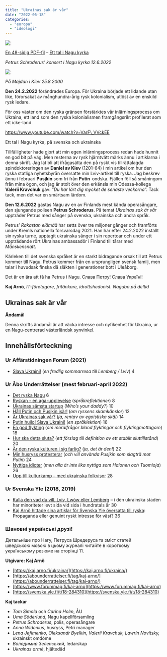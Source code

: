 ```yaml
---
title: "Ukrainas sak är vår"
date: "2022-06-18"
categories: 
  - "europa"
  - "ideologi"
---
```


[![](images/2022-05_Ukrainas_sak_A5-564x800.jpg)](https://kaj.arno.fi/wp-content/uploads/2022/06/2022-05_Ukrainas_sak_A5.pdf)

[En 48-sidig PDF-fil](https://kaj.arno.fi/wp-content/uploads/2022/06/2022-05_Ukrainas_sak_A5.pdf) – [Ett tal i Nagu kyrka](https://www.youtube.com/watch?v=VarF_VVckEE)

_Petrus Schroderus' konsert i Nagu kyrka 12.6.2022_

![](images/kaj_ukraina_maidan-600x800.jpg)

_På Majdan i Kiev 25.8.2000_ 

**Den 24.2.2022** förändrades Europa. För Ukraina började ett lidande utan like, förorsakat av månghundra-årig rysk kolonialism, utlöst av en enskild rysk ledare.

För oss väster om den ryska gränsen förstärktes vår inlärningsprocess om Ukraina, ett land som den ryska kolonialismen framgångsrikt profilerat som ett icke-land. 

https://www.youtube.com/watch?v=VarF\_VVckEE

Ett tal i Nagu kyrka, på svenska och ukrainska

Tillfälligheter hade gjort att min egen inlärningsprocess redan hade hunnit en god bit på väg. Men resterna av rysk hjärntvätt märks ännu i artiklarna i denna skrift. Jag lät bli att ifrågasätta den på ryskt vis tillrättalagda spindoktoreringen av **Daniel av Kiev** (1201-64) i min artikel om hur den ryska statliga nyhetsbyrån översatte min Lviv-artikel till ryska. Jag beskrev ännu i februari **Pusjkin** som fri från **Putin**\-ondska. Fjällen föll så småningom från mina ögon, och jag är stolt över den erkänsla min Odessa-kollega **Valerii Kravchuk** gav: ”_Du har lärt dig mycket de senaste veckorna_”. Tack tack, men det var en smärtsam lärdom.

**Den 12.6.2022** gästas Nagu av en av Finlands mest kända operasångare, den sjungande polisen **Petrus Schroderus**. På temat _Ukrainas sak är vår_ uppträder Petrus med sånger på svenska, ukrainska och andra språk.

Petrus’ _Rakastan elämää_ har setts över tre miljoner gånger och framförts under Kremls nationella försvarsdag 2021. Han har efter 24.2.2022 inställt sin ryska turné, upptagit ukrainska sånger i sin repertoar och under ett uppträdande rört Ukrainas ambassadör i Finland till tårar med _Månskensnatt_. 

Kärleken till det svenska språket är en starkt bidragande orsak till att Petrus kommer till Nagu. Petrus kommer från en ursprungligen svensk familj, men talar i huvudsak finska då släkten i generationer bott i Uleåborg.

Det är en ära att få ha Petrus i Nagu. Слава Петру! Слава Україні!

**Kaj Arnö**_, IT-företagare, fritänkare, idrottshedonist. Nagubo på deltid_

## Ukrainas sak är vår

**Ändamål**

Denna skrifts ändamål är att väcka intresse och nyfikenhet för Ukraina, ur en Nagu-centrerad västerländsk synvinkel.

## Innehållsförteckning

### **Ur Affärstidningen Forum (2021)**

- [Slava Ukraini!](https://www.forummag.fi/slava-ukraini) (_en fredlig sommarresa till Lemberg / Lviv_) 4

### **Ur Åbo Underrättelser (mest februari-april 2022)**

- [Det ryska Nagu](https://abounderrattelser.fi/det-ryska-nagu/) 6
- [Ryskan - en aga-upplevelse](https://abounderrattelser.fi/ryskan-en-aga-upplevelse/) (_språkreflektioner_) 8
- [Ukrainas sämsta startup](https://abounderrattelser.fi/ukrainas-samsta-startup/) (_Who’s your daddy?_) 10
- [Håll Putin och Pusjkin isär!](https://abounderrattelser.fi/hall-putin-och-pusjkin-isar/) (_om ryssens skamkänslor_) 12
- [Är Ukrainas sak vår?](https://abounderrattelser.fi/ar-ukrainas-sak-var/) (_ja, rentav av egoistiska skäl_) 14
- [Putin huilo! Slava Ukraini!](https://abounderrattelser.fi/putin-huilo-slava-ukraini/) (_en språklektion_) 16
- [En god flykting](https://abounderrattelser.fi/en-god-flykting/) (_om moralfrågor bland flyktingar och flyktingmottagare_) 18
- [Hur ska detta sluta?](https://abounderrattelser.fi/hur-ska-detta-sluta/) (_ett förslag till definition av ett stabilt sluttillstånd_) 20
- [Är den ryska kulturen i sig farlig?](https://abounderrattelser.fi/ar-den-ryska-kulturen-i-sig-farlig/) (_ja, det är den!_) 22
- [Min husryss protesterar](https://abounderrattelser.fi/min-husryss-protesterar/) (_och vill använda Pusjkin som slagträ mot Putin_) 24
- [Nyttiga idioter](https://abounderrattelser.fi/nyttiga-idioter/) (_men alla är inte lika nyttiga som Halonen och Tuomioja_) 26
- [Upp till kulturkamp – med ukrainska folkvisor](https://abounderrattelser.fi/upp-till-kulturkamp-med-ukrainska-folkvisor/) 28

### **Ur Svenska Yle (2018, 2019)**

- [Kalla den vad du vill, Lviv, Lwów eller Lemberg](https://svenska.yle.fi/artikel/2018/04/29/kaj-arno-kalla-den-vad-du-vill-lviv-lwow-eller-lemberg-i-den-ukrainska-staden-har) – i den ukrainska staden har minoriteter levt sida vid sida i hundratals år 30
- [Kaj Arnö hittade sina artiklar för Svenska Yle översatta till ryska](https://svenska.yle.fi/artikel/2019/08/24/kaj-arno-hittade-sina-artiklar-for-svenska-yle-oversatta-till-ryska-propaganda): Propaganda eller genuint ryskt intresse för väst? 36

### **Шановні українські друзі!**

Детальніше про Нагу, Петруса Шредеруса та зміст статей  
шведською мовою в цьому журналі читайте в короткому  
українському резюме на сторінці 11.

**Utgivare: Kaj Arnö**

- [https://kaj.arno.fi/ukraina/](https://kaj.arno.fi/ukraina/)
- [https://abounderrattelser.fi/tag/kaj-arno/](https://abounderrattelser.fi/tag/kaj-arno/)
- [https://www.forummag.fi/kaj-arno](https://www.forummag.fi/kaj-arno)
- [https://svenska.yle.fi/t/18-284310](https://svenska.yle.fi/t/18-284310)

**Kaj tackar**

- _Tom Simola_ och _Carina Holm_, ÅU
- _Uma Söderlund_, Nagu kapellförsamling
- _Petrus Schroderus_, polis, operasångare
- _Anna Widenius_, husryss, Petri manager
- _Lena Jefimenko, Oleksandr Byelkin, Valerii Kravchuk, Lawrin Novitsky,_ ukrainskt omdöme
- _Володимир Зеленський_, ledarskap
- _Ukrainas armé_, hjältedåd
